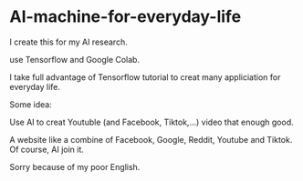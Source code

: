 # AI-machine-for-everyday-life

I create this for my AI research.

use Tensorflow and Google Colab.

I take full advantage of Tensorflow tutorial to creat many appliciation for everyday life.

Some idea:

Use AI to creat Youtuble (and Facebook, Tiktok,...) video that enough good.

A website like a combine of Facebook, Google, Reddit, Youtube and Tiktok. Of course, AI join it.

Sorry because of my poor English.
